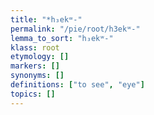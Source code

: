 ```yaml
---
title: "*h₃ekʷ-"
permalink: "/pie/root/h3ekʷ-"
lemma_to_sort: "h₃ekʷ-"
klass: root
etymology: []
markers: []
synonyms: []
definitions: ["to see", "eye"]
topics: []
---
```


